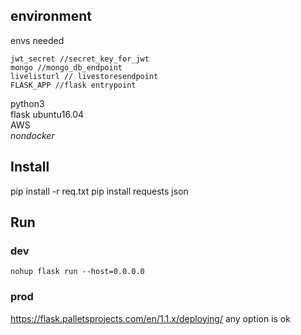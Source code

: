## environment
envs needed
```
jwt_secret //secret_key_for_jwt
mongo //mongo_db_endpoint
livelisturl // livestoresendpoint
FLASK_APP //flask entrypoint
```
python3  
flask
ubuntu16.04  
AWS  
*nondocker*

## Install

pip install -r req.txt
pip install requests json

## Run

### dev
`nohup flask run --host=0.0.0.0`
### prod
https://flask.palletsprojects.com/en/1.1.x/deploying/
any option is ok
